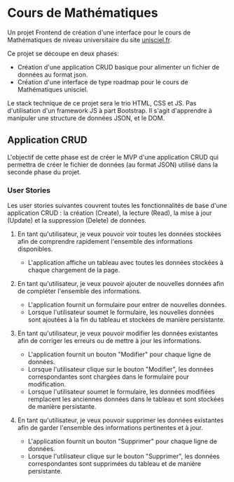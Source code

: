 # Cours de Mathématiques

Un projet Frontend de création d'une interface pour le cours de Mathématiques de niveau universitaire du site [unisciel.fr](https://www.unisciel.fr/).

Ce projet se découpe en deux phases:

- Création d'une application CRUD basique pour alimenter un fichier de données au format json.
- Création d'une interface de type roadmap pour le cours de Mathématiques unisciel.

Le stack technique de ce projet sera le trio HTML, CSS et JS. Pas d'utilisation d'un framework JS à part Bootstrap. Il s'agit d'apprendre à manipuler une structure de données JSON, et le DOM.

## Application CRUD

L'objectif de cette phase est de créer le MVP d'une application CRUD qui permettra de créer le fichier de données (au format JSON) utilisé dans la seconde phase du projet.

### User Stories

Les user stories suivantes couvrent toutes les fonctionnalités de base d'une application CRUD : la création (Create), la lecture (Read), la mise à jour (Update) et la suppression (Delete) de données.

1. En tant qu'utilisateur, je veux pouvoir voir toutes les données stockées afin de comprendre rapidement l'ensemble des informations disponibles.

    - L'application affiche un tableau avec toutes les données stockées à chaque chargement de la page.

2. En tant qu'utilisateur, je veux pouvoir ajouter de nouvelles données afin de compléter l'ensemble des informations.

    - L'application fournit un formulaire pour entrer de nouvelles données.
    - Lorsque l'utilisateur soumet le formulaire, les nouvelles données sont ajoutées à la fin du tableau et stockées de manière persistante.

3. En tant qu'utilisateur, je veux pouvoir modifier les données existantes afin de corriger les erreurs ou de mettre à jour les informations.

    - L'application fournit un bouton "Modifier" pour chaque ligne de données.
    - Lorsque l'utilisateur clique sur le bouton "Modifier", les données correspondantes sont chargées dans le formulaire pour modification.
    - Lorsque l'utilisateur soumet le formulaire, les données modifiées remplacent les anciennes données dans le tableau et sont stockées de manière persistante.

4. En tant qu'utilisateur, je veux pouvoir supprimer les données existantes afin de garder l'ensemble des informations pertinentes et à jour.

    - L'application fournit un bouton "Supprimer" pour chaque ligne de données.
    - Lorsque l'utilisateur clique sur le bouton "Supprimer", les données correspondantes sont supprimées du tableau et de manière persistante.
